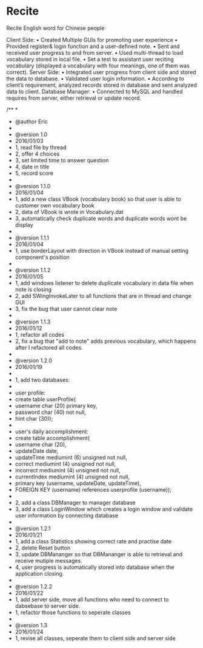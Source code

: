 # Recite
Recite English word for Chinese people

Client Side: 
	• Created Multiple GUIs for promoting user experience 
	• Provided register& login function and a user-defined note.
	• Sent and received user progress to and from server. 
	• Used multi-thread to load vocabulary stored in local file. 
	• Set a test to assistant user reciting vocabulary (displayed a vocabulary with four meanings, one of them was    
	  correct). 
Server Side: 
	• Integrated user progress from client side and stored the data to database.
	• Validated user login information. 
	• According to client’s requirement, analyzed records stored in database and sent analyzed data to client.
Database Manager: 
	• Connected to MySQL and handled requires from server, either retrieval or update record.

/**
 * 
 * @author Eric
 * 
 * @version 1.0 
 * 2016/01/03
 * 1, read file by thread
 * 2, offer 4 choices
 * 3, set limited time to answer question
 * 4, date in title
 * 5, record score
 * 
 * @version 1.1.0
 * 2016/01/04
 * 1, add a new class VBook (vocabulary book) so that user is able to customer own vocabulary book
 * 2, data of VBook is wrote in Vocabulary.dat
 * 3, automatically check duplicate words and duplicate words wont be display 
 * 
 * @version 1.1.1
 * 2016/01/04
 * 1, use borderLayout with direction in VBook instead of manual setting component's position
 * 
 * @version 1.1.2
 * 2016/01/05
 * 1, add windows listener to delete duplicate vocabulary in data file when note is closing
 * 2, add SWingInvokeLater to all functions that are in thread and change GUI
 * 3, fix the bug that user cannot clear note
 * 
 * @version 1.1.3
 * 2016/01/12
 * 1, refactor all codes
 * 2, fix a bug that "add to note" adds previous vocabulary, which happens after I refactored all codes.
 * 
 * @version 1.2.0
 * 2016/01/19
 * 
 * 1, add two databases:
 * 
 * user profile:
 * create table userProfile( 
 * username char (20) primary key, 
 * password char (40) not null, 
 * hint char (30));
 * 
 * user's daily accomplishment: 
 * create table accomplishment( 
 * username char (20), 
 * updateDate date, 
 * updateTime mediumint (6) unsigned not null,
 * correct mediumint (4) unsigned not null, 
 * incorrect mediumint (4) unsigned not null, 
 * currentIndex mediumint (4) unsigned not null,
 * primary key (username, updateDate, updateTime),  
 * FOREIGN KEY (username) references userprofile (username));
 * 
 * 2, add a class DBManager to manager database
 * 3, add a class LoginWindow which creates a login window and validate user information by connecting database
 * 
 * @version 1.2.1
 * 2016/01/21
 * 1, add a class Statistics showing correct rate and practise date
 * 2, delete Reset button
 * 3, update DBMananger so that DBMananger is able to retrieval and receive mutiple messages.
 * 4, user progress is automatically stored into database when the application closing.
 *  
 *  @version 1.2.2
 *  2016/01/22
 *  1, add server side, move all functions who need to connect to dabsebase to server side. 
 *  1, refactor those functions to seperate classes
 *  
 *  @version 1.3
 *  2016/01/24
 *  1, revise all classes, seperate them to client side and server side
